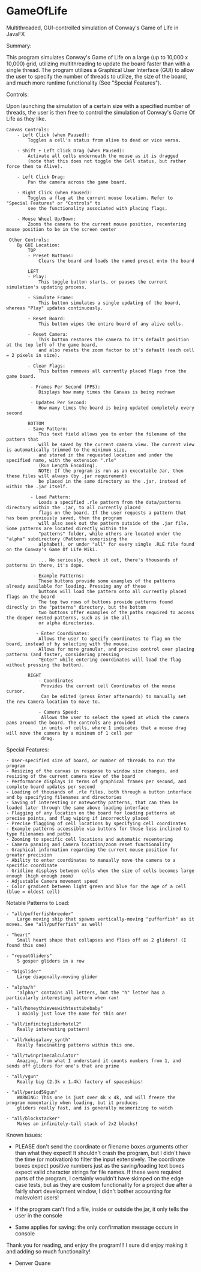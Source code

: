 # GameOfLife
Multithreaded, GUI-controlled simulation of Conway's Game of Life in JavaFX

Summary:

This program simulates Conway's Game of Life on a large (up to 10,000 x 10,000) grid, utilizing multithreading to
update the board faster than with a single thread. The program utilizes a Graphical User Interface (GUI) to allow the user
to specify the number of threads to utilize, the size of the board, and much more runtime functionality
(See "Special Features").

Controls:

Upon launching the simulation of a certain size with a specified number of threads, the user is then free to control
the simulation of Conway's Game Of Life as they like.

    Canvas Controls:
        - Left Click (when Paused):
            Toggles a cell's status from alive to dead or vice versa.

        - Shift + Left Click Drag (when Paused):
            Activate all cells underneath the mouse as it is dragged
            (note that this does not toggle the Cell status, but rather force them to Alive).

        - Left Click Drag:
            Pan the camera across the game board.

        - Right Click (when Paused):
            Toggles a flag at the current mouse location. Refer to "Special Features" or "Controls" to
            see the functionality associated with placing flags.

        - Mouse Wheel Up/Down:
            Zooms the camera to the current mouse position, recentering mouse position to be in the screen center

     Other Controls:
        By GUI Location:
            TOP
            - Preset Buttons:
                Clears the board and loads the named preset onto the board

            LEFT
            - Play:
                This toggle button starts, or pauses the current simulation's updating process.

            - Simulate Frame:
                This button simulates a single updating of the board, whereas "Play" updates continuously.

            - Reset Board:
                This button wipes the entire board of any alive cells.

            - Reset Camera:
                This button restores the camera to it's default position at the top left of the game board,
                and also resets the zoom factor to it's default (each cell = 2 pixels in size).

            - Clear Flags:
                This button removes all currently placed flags from the game board.

             - Frames Per Second (FPS):
                Displays how many times the Canvas is being redrawn

             - Updates Per Second:
                How many times the board is being updated completely every second

            BOTTOM
            - Save Pattern:
                This text field allows you to enter the filename of the pattern that
                will be saved by the current camera view. The current view is automatically trimmed to the minimum size,
                and stored in the requested location and under the specified name, with the extension ".rle"
                (Run Length Encoding).
                NOTE: If the program is run as an executable Jar, then these files will always (by .jar requirement)
                be placed in the same directory as the .jar, instead of within the .jar itself.

             - Load Pattern:
                Loads a specified .rle pattern from the data/patterns directory within the .jar, to all currently placed
                flags on the board. If the user requests a pattern that has been previously saved, then the program
                will also seek out the pattern outside of the .jar file. Some patterns are located directly within the
                "patterns" folder, while others are located under the "alpha" subdirectory (Patterns comprising the
                alphabet), or under "all" for every single .RLE file found on the Conway's Game Of Life Wiki.

                ... No seriously, check it out, there's thousands of patterns in there, it's dope.

              - Example Patterns:
                These buttons provide some examples of the patterns already available for loading. Pressing any of these
                buttons will load the pattern onto all currently placed flags on the board
                The top two rows of buttons provide patterns found directly in the "patterns" directory, but the bottom
                two buttons offer examples of the paths required to access the deeper nested patterns, such as in the all
                or alpha directories.

               - Enter Coordinates:
                Allows the user to specify coordinates to flag on the board, instead of by selecting with the mouse.
                Allows for more granular, and precise control over placing patterns (and faster, considering pressing
                "Enter" while entering coordinates will load the flag without pressing the button).

            RIGHT
                - Coordinates
                 Provides the current cell Coordinates of the mouse cursor.
                 Can be edited (press Enter afterwards) to manually set the new Camera location to move to.

                - Camera Speed:
                 Allows the user to select the speed at which the camera pans around the board. The controls are provided
                 in units of cells, where 1 indicates that a mouse drag will move the camera by a minimum of 1 cell per
                 drag.

Special Features:

    - User-specified size of board, or number of threads to run the program
    - Resizing of the canvas in response to window size changes, and resizing of the current camera view of the board
    - Performance displays in terms of graphical frames per second, and complete board updates per second
    - Loading of thousands of .rle files, both through a button interface and by specifying filenames and directories
    - Saving of interesting or noteworthy patterns, that can then be loaded later through the same above loading interface
    - Flagging of any location on the board for loading patterns at precise points, and flag wiping if incorrectly placed
    - Precise flagging of cell locations by specifying cell coordinates
    - Example patterns accessible via buttons for those less inclined to type filenames and paths
    - Zooming to specific cell locations and automatic recentering
    - Camera panning and Camera location/zoom reset functionality
    - Graphical information regarding the current mouse position for greater precision
    - Ability to enter coordinates to manually move the camera to a specific coordinate
    - Gridline displays between cells when the size of cells becomes large enough (high enough zoom)
    - Adjustable Camera movement speed
    - Color gradient between light green and blue for the age of a cell (blue = oldest cell)


Notable Patterns to Load:

    - "all/pufferfishbreeder"
        Large moving ship that spawns vertically-moving "pufferfish" as it moves. See "all/pufferfish" as well!

    - "heart"
        Small heart shape that collapses and flies off as 2 gliders! (I found this one)

    - "repeatGliders"
        5 gosper gliders in a row

    - "bigGlider"
        Large diagonally-moving glider

    - "alpha/h"
        "alpha/" contains all letters, but the "h" letter has a particularly interesting pattern when ran!

    - "all/honeythieveswithtesttubebaby"
        I mainly just love the name for this one!

    - "all/infinitegliderhotel2"
        Really interesting pattern!

    - "all/koksgalaxy_synth"
        Really fascinating patterns within this one.

    - "all/twinprimecalculator"
        Amazing, from what I understand it counts numbers from 1, and sends off gliders for one's that are prime

    - "all/vgun"
        Really big (2.3k x 1.4k) factory of spaceships!

    - "all/period59gun"
        WARNING: This one is just over 4k x 4k, and will freeze the program momentarily when loading, but it produces
        gliders really fast, and is generally mesmerizing to watch

    - "all/blockstacker"
        Makes an infinitely-tall stack of 2x2 blocks!


Known Issues:

  - PLEASE don't send the coordinate or filename boxes arguments other than what they expect!
    It shouldn't crash the program, but I didn't have the time
    (or motivation) to filter the input extensively. The coordinate boxes expect positive numbers just as the
    saving/loading text boxes expect valid character strings for file names. If these were required parts of the program,
    I certainly wouldn't have skimped on the edge case tests, but as they are custom functionality for a
    project due after a fairly short development window, I didn't bother accounting for malevolent users!

  - If the program can't find a file, inside or outside the jar, it only tells the user in the console

  - Same applies for saving: the only confirmation message occurs in console



Thank you for reading, and enjoy the program!!! I sure did enjoy making it and adding so much functionality!

- Denver Quane
